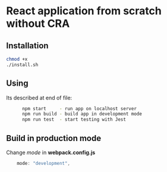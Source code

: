 # React application from scratch without CRA

## Installation
```bash
chmod +x
./install.sh
```
## Using
Its described at end of file:
```bash
      npm start     - run app on localhost server
      npm run build - build app in development mode
      npm run test  - start testing with Jest
```
## Build in production mode
Change _mode_ in __webpack.config.js__
```js
    mode: "development",
```
